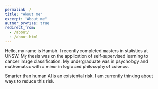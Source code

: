 ```yaml
---
permalink: /
title: "About me"
excerpt: "About me"
author_profile: true
redirect_from: 
  - /about/
  - /about.html
---
```

Hello, my name is Hamish. I recently completed masters in statistics at UNSW. My thesis was on the application of self-supervised learning to cancer image classification. My undergraduate was in psychology and mathematics with a minor in logic and philosophy of science.

Smarter than human AI is an existential risk. I am currently thinking about ways to reduce this risk.  




